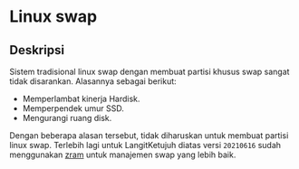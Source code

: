 # Linux swap

## Deskripsi

Sistem tradisional linux swap dengan membuat partisi khusus swap sangat tidak disarankan. Alasannya sebagai berikut:

* Memperlambat kinerja Hardisk.
* Memperpendek umur SSD.
* Mengurangi ruang disk.

Dengan beberapa alasan tersebut, tidak diharuskan untuk membuat partisi linux swap. Terlebih lagi untuk LangitKetujuh diatas versi `20210616` sudah menggunakan [zram](zram.md) untuk manajemen swap yang lebih baik.
